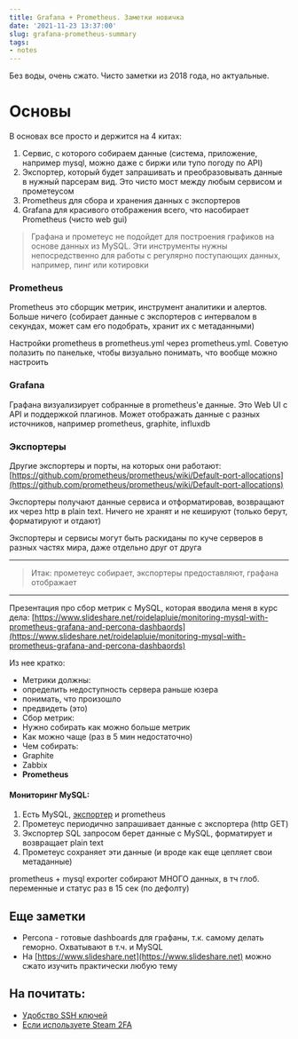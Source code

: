 ```yaml
---
title: Grafana + Prometheus. Заметки новичка
date: '2021-11-23 13:37:00'
slug: grafana-prometheus-summary
tags:
- notes
---
```


Без воды, очень сжато. Чисто заметки из 2018 года, но актуальные.

<!--truncate-->

# Основы

В основах все просто и держится на 4 китах:

1. Сервис, с которого собираем данные (система, приложение, например mysql, можно даже с биржи или тупо погоду по API)
2. Экспортер, который будет запрашивать и преобразовывать данные в нужный парсерам вид. Это чисто мост между любым сервисом и прометеусом
3. Prometheus для сбора и хранения данных с экспортеров
4. Grafana для красивого отображения всего, что насобирает Prometheus (чисто web gui)

> Графана и прометеус не подойдет для построения графиков на основе данных из MySQL. Эти инструменты нужны непосредственно для работы с регулярно поступающих данных, например, пинг или котировки

### Prometheus

Prometheus это сборщик метрик, инструмент аналитики и алертов. Больше ничего (собирает данные с экспортеров с интервалом в секундах, может сам его подобрать, хранит их с метаданными)

Настройки prometheus в prometheus.yml через prometheus.yml. Советую полазить по панельке, чтобы визуально понимать, что вообще можно настроить

### Grafana

Графана визуализирует собранные в prometheus'е данные. Это Web UI с API и поддержкой плагинов. Может отображать данные с разных источников, например prometheus, graphite, influxdb

### Экспортеры

Другие экспортеры и порты, на которых они работают:
[https://github.com/prometheus/prometheus/wiki/Default-port-allocations](https://github.com/prometheus/prometheus/wiki/Default-port-allocations)

Экспортеры получают данные сервиса и отформатировав, возвращают их через http в plain text. Ничего не хранят и не кешируют (только берут, форматируют и отдают)

Экспортеры и сервисы могут быть раскиданы по куче серверов в разных частях мира, даже отдельно друг от друга

* * *

> Итак: прометеус собирает, экспортеры предоставляют, графана отображает

* * *

Презентация про сбор метрик с MySQL, которая вводила меня в курс дела:
[https://www.slideshare.net/roidelapluie/monitoring-mysql-with-prometheus-grafana-and-percona-dashbaords](https://www.slideshare.net/roidelapluie/monitoring-mysql-with-prometheus-grafana-and-percona-dashbaords)

Из нее кратко:

- Метрики должны:
- определить недоступность сервера раньше юзера
- понимать, что произошло
- предвидеть (это)
- Сбор метрик:
- Нужно собирать как можно больше метрик
- Как можно чаще (раз в 5 мин недостаточно)
- Чем собирать:
- Graphite
- Zabbix
- **Prometheus**

#### Мониторинг MySQL:

1. Есть MySQL, [экспортер](https://github.com/prometheus/mysqld_exporter) и prometheus
2. Прометеус периодично запрашивает данные с экспортера (http GET)
3. Экспортер SQL запросом берет данные с MySQL, форматирует и возвращает plain text
4. Прометеус сохраняет эти данные (и вроде как еще цепляет свои метаданные)

prometheus + mysql exporter собирают МНОГО данных, в тч глоб. переменные и статус раз в 15 сек (по дефолту)

## Еще заметки

- Percona - готовые dashboards для графаны, т.к. самому делать геморно. Охватывают в т.ч. и MySQL
- На [https://www.slideshare.net](https://www.slideshare.net) можно сжато изучить практически любую тему

## На почитать:

- [Удобство SSH ключей](ssh-keys)
- [Если используете Steam 2FA](steam-telegram-authenticator)
